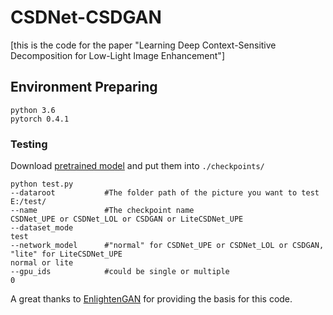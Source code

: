 # CSDNet-CSDGAN

[this is the code for the paper "Learning Deep Context-Sensitive Decomposition for Low-Light Image Enhancement"]

## Environment Preparing
```
python 3.6
pytorch 0.4.1
```

### Testing

Download [pretrained model](https://drive.google.com/file/d/1AkV-n2MdyfuZTFvcon8Z4leyVb0i7x63/view?usp=sharing) and put them into `./checkpoints/`

```
python test.py 
--dataroot           #The folder path of the picture you want to test
E:/test/
--name               #The checkpoint name
CSDNet_UPE or CSDNet_LOL or CSDGAN or LiteCSDNet_UPE
--dataset_mode
test
--network_model      #"normal" for CSDNet_UPE or CSDNet_LOL or CSDGAN, "lite" for LiteCSDNet_UPE
normal or lite
--gpu_ids            #could be single or multiple
0
```
A great thanks to [EnlightenGAN](https://github.com/VITA-Group/EnlightenGAN) for providing the basis for this code.
